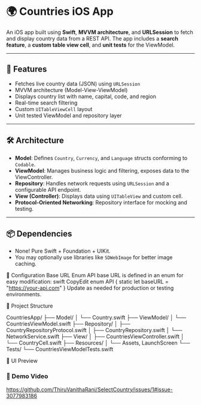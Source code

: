 # 🌍 Countries iOS App

An iOS app built using **Swift**, **MVVM architecture**, and **URLSession** to fetch and display country data from a REST API. The app includes a **search feature**, a **custom table view cell**, and **unit tests** for the ViewModel.

---

## 📱 Features

- Fetches live country data (JSON) using `URLSession`
- MVVM architecture (Model-View-ViewModel)
- Displays country list with name, capital, code, and region
- Real-time search filtering
- Custom `UITableViewCell` layout
- Unit tested ViewModel and repository layer

---

## 🛠 Architecture

- **Model**: Defines `Country`, `Currency`, and `Language` structs conforming to `Codable`.
- **ViewModel**: Manages business logic and filtering, exposes data to the ViewController.
- **Repository**: Handles network requests using `URLSession` and a configurable API endpoint.
- **View (Controller)**: Displays data using `UITableView` and custom cell.
- **Protocol-Oriented Networking**: Repository interface for mocking and testing.

---

## 📦 Dependencies

- None! Pure Swift + Foundation + UIKit.
- You may optionally use libraries like `SDWebImage` for better image caching.


🔧 Configuration
Base URL Enum
API base URL is defined in an enum for easy modification:
swift
CopyEdit
enum API {
    static let baseURL = "https://your-api.com"
}
Update as needed for production or testing environments.

📂 Project Structure

CountriesApp/
├── Model/
│   └── Country.swift
├── ViewModel/
│   └── CountriesViewModel.swift
├── Repository/
│   ├── CountryRepositoryProtocol.swift
│   ├── CountryRepository.swift
│   └── NetworkService.swift
├── View/
│   ├── CountriesViewController.swift
│   └── CountryCell.swift
├── Resources/
│   └── Assets, LaunchScreen
└── Tests/
    └── CountriesViewModelTests.swift

📸 UI Preview
### 🎥 Demo Video

https://github.com/ThiruVanithaRani/SelectCountry/issues/1#issue-3077983186
